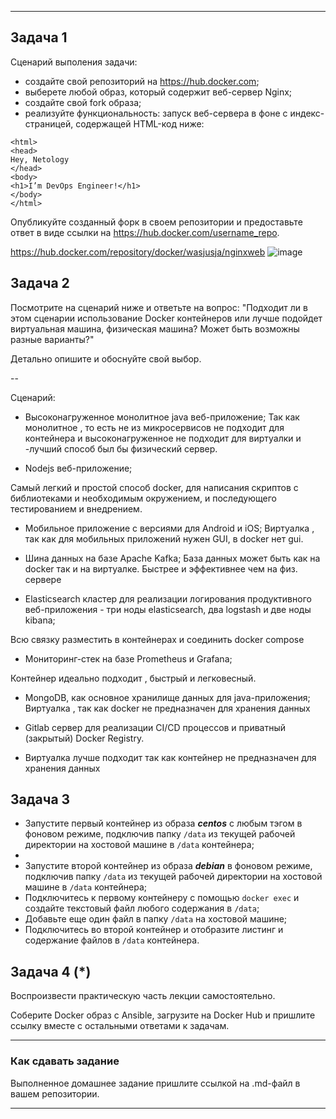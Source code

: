 
---

## Задача 1

Сценарий выполения задачи:

- создайте свой репозиторий на https://hub.docker.com;
- выберете любой образ, который содержит веб-сервер Nginx;
- создайте свой fork образа;
- реализуйте функциональность:
запуск веб-сервера в фоне с индекс-страницей, содержащей HTML-код ниже:
```
<html>
<head>
Hey, Netology
</head>
<body>
<h1>I’m DevOps Engineer!</h1>
</body>
</html>
```
Опубликуйте созданный форк в своем репозитории и предоставьте ответ в виде ссылки на https://hub.docker.com/username_repo.

https://hub.docker.com/repository/docker/wasjusja/nginxweb
![image](https://user-images.githubusercontent.com/91008731/156665409-feafe944-02ea-4648-a806-8fa9db9d5a4f.png)


## Задача 2

Посмотрите на сценарий ниже и ответьте на вопрос:
"Подходит ли в этом сценарии использование Docker контейнеров или лучше подойдет виртуальная машина, физическая машина? Может быть возможны разные варианты?"

Детально опишите и обоснуйте свой выбор.

--

Сценарий:

- Высоконагруженное монолитное java веб-приложение;
Так как монолитное ,  то есть не из микросервисов не подходит для контейнера и высоконагруженное не подходит для виртуалки и  -лучший способ был бы физический сервер. 

- Nodejs веб-приложение;

Самый легкий и простой способ docker,  для написания скриптов с библиотеками и необходимым окружением,  и последующего тестированием и внедрением.


- Мобильное приложение c версиями для Android и iOS;
Виртуалка , так как для мобильных приложений нужен GUI, в docker нет gui.


- Шина данных на базе Apache Kafka;
База данных может быть как на docker так и на виртуалке. Быстрее и эффективнее чем на физ. сервере

- Elasticsearch кластер для реализации логирования продуктивного веб-приложения - три ноды elasticsearch, два logstash и две ноды kibana;

Всю связку разместить в контейнерах и соединить docker compose

- Мониторинг-стек на базе Prometheus и Grafana;

Контейнер идеально подходит , быстрый и легковесный. 

- MongoDB, как основное хранилище данных для java-приложения;
Виртуалка  , так как docker не предназначен для хранения данных

- Gitlab сервер для реализации CI/CD процессов и приватный (закрытый) Docker Registry.
- Виртуалка лучше подходит так как контейнер не предназначен для хранения данных

## Задача 3

- Запустите первый контейнер из образа ***centos*** c любым тэгом в фоновом режиме, подключив папку ```/data``` из текущей рабочей директории на хостовой машине в ```/data``` контейнера;
- 
- Запустите второй контейнер из образа ***debian*** в фоновом режиме, подключив папку ```/data``` из текущей рабочей директории на хостовой машине в ```/data``` контейнера;
- Подключитесь к первому контейнеру с помощью ```docker exec``` и создайте текстовый файл любого содержания в ```/data```;
- Добавьте еще один файл в папку ```/data``` на хостовой машине;
- Подключитесь во второй контейнер и отобразите листинг и содержание файлов в ```/data``` контейнера.

## Задача 4 (*)

Воспроизвести практическую часть лекции самостоятельно.

Соберите Docker образ с Ansible, загрузите на Docker Hub и пришлите ссылку вместе с остальными ответами к задачам.


---

### Как cдавать задание

Выполненное домашнее задание пришлите ссылкой на .md-файл в вашем репозитории.

---

